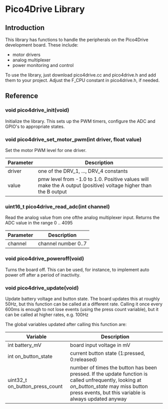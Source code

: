 # Pico4Drive Library

## Introduction

This library has functions to handle the peripherals on the Pico4Drive
development board. These include:
 - motor drivers
 - analog multiplexer
 - power monitoring and control

To use the library, just download pico4drive.cc and pico4drive.h and add them to
your project. Adjust the F_CPU constant in pico4drive.h, if needed.


## Reference

### void pico4drive_init(void)

Initialize the library. This sets up the PWM timers, configure the ADC and
GPIO's to appropriate states.


### void pico4drive_set_motor_pwm(int driver, float value)

Set the motor PWM level for one driver.

Parameter|Description
---|---
driver|one of the DRV_1, ..., DRV_4 constants
value|pmw level from -1.0 to 1.0. Positive values will make the A output (positive) voltage higher than the B output


### uint16_t pico4drive_read_adc(int channel)

Read the analog value from one ofthe analog multiplexer input. Returns the ADC
value in the range 0 .. 4095

Parameter|Description
---|---
channel|channel number 0..7


### void pico4drive_poweroff(void)

Turns the board off. This can be used, for instance, to implement auto power off
after a period of inactivity.


### void pico4drive_update(void)

Update battery voltage and button state. The board updates this at roughly
50Hz, but this function can be called at a different rate. Calling it once
every 600ms is enough to not lose events (using the press count variable),
but it can be called at higher rates, e.g. 100Hz

The global variables updated after calling this function are:

Variable|Description
---|---
int battery_mV|board input voltage in mV
int on_button_state|current button state (1:pressed, 0:released)
uint32_t on_button_press_count|number of times the button has been pressed. If the update function is called unfrequently, looking at *on_button_state* may miss button press events, but this variable is always updated anyway
